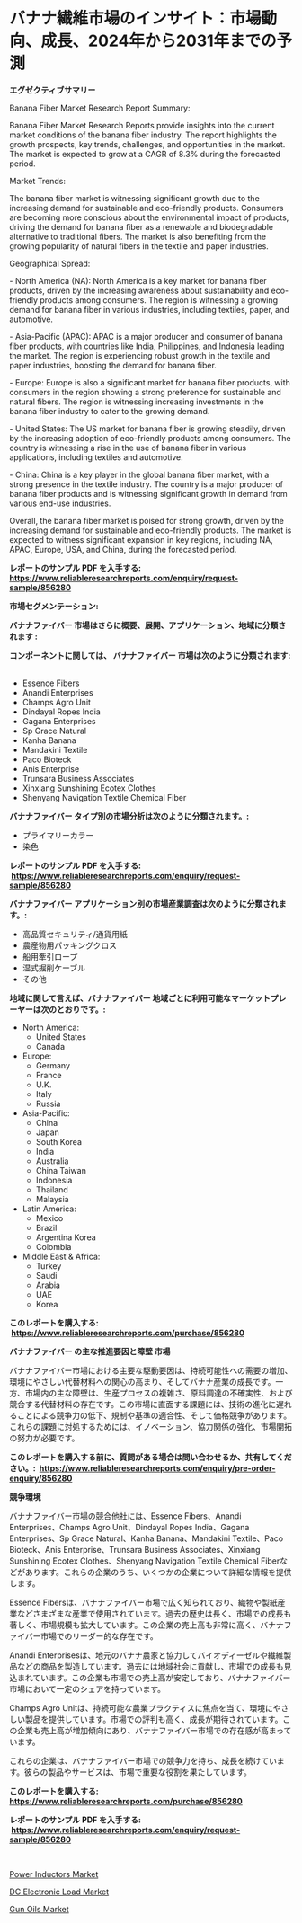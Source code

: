 <p><h1>バナナ繊維市場のインサイト：市場動向、成長、2024年から2031年までの予測</h1></p><p><strong>エグゼクティブサマリー</strong></p>
<p><p>Banana Fiber Market Research Report Summary:</p><p>Banana Fiber Market Research Reports provide insights into the current market conditions of the banana fiber industry. The report highlights the growth prospects, key trends, challenges, and opportunities in the market. The market is expected to grow at a CAGR of 8.3% during the forecasted period.</p><p>Market Trends:</p><p>The banana fiber market is witnessing significant growth due to the increasing demand for sustainable and eco-friendly products. Consumers are becoming more conscious about the environmental impact of products, driving the demand for banana fiber as a renewable and biodegradable alternative to traditional fibers. The market is also benefiting from the growing popularity of natural fibers in the textile and paper industries.</p><p>Geographical Spread:</p><p>- North America (NA): North America is a key market for banana fiber products, driven by the increasing awareness about sustainability and eco-friendly products among consumers. The region is witnessing a growing demand for banana fiber in various industries, including textiles, paper, and automotive.</p><p>- Asia-Pacific (APAC): APAC is a major producer and consumer of banana fiber products, with countries like India, Philippines, and Indonesia leading the market. The region is experiencing robust growth in the textile and paper industries, boosting the demand for banana fiber.</p><p>- Europe: Europe is also a significant market for banana fiber products, with consumers in the region showing a strong preference for sustainable and natural fibers. The region is witnessing increasing investments in the banana fiber industry to cater to the growing demand.</p><p>- United States: The US market for banana fiber is growing steadily, driven by the increasing adoption of eco-friendly products among consumers. The country is witnessing a rise in the use of banana fiber in various applications, including textiles and automotive.</p><p>- China: China is a key player in the global banana fiber market, with a strong presence in the textile industry. The country is a major producer of banana fiber products and is witnessing significant growth in demand from various end-use industries.</p><p>Overall, the banana fiber market is poised for strong growth, driven by the increasing demand for sustainable and eco-friendly products. The market is expected to witness significant expansion in key regions, including NA, APAC, Europe, USA, and China, during the forecasted period.</p></p>
<p><strong>レポートのサンプル PDF を入手する: <a href="https://www.reliableresearchreports.com/enquiry/request-sample/856280">https://www.reliableresearchreports.com/enquiry/request-sample/856280</a></strong></p>
<p><strong>市場セグメンテーション:</strong></p>
<p><strong> バナナファイバー 市場はさらに概要、展開、アプリケーション、地域に分類されます :</strong></p>
<p><strong>コンポーネントに関しては、 バナナファイバー 市場は次のように分類されます: &nbsp;</strong></p>
<p><ul><li>Essence Fibers</li><li>Anandi Enterprises</li><li>Champs Agro Unit</li><li>Dindayal Ropes India</li><li>Gagana Enterprises</li><li>Sp Grace Natural</li><li>Kanha Banana</li><li>Mandakini Textile</li><li>Paco Bioteck</li><li>Anis Enterprise</li><li>Trunsara Business Associates</li><li>Xinxiang Sunshining Ecotex Clothes</li><li>Shenyang Navigation Textile Chemical Fiber</li></ul></p>
<p><strong> バナナファイバー タイプ別の市場分析は次のように分類されます。:</strong></p>
<p><ul><li>プライマリーカラー</li><li>染色</li></ul></p>
<p><strong>レポートのサンプル PDF を入手する: &nbsp;<a href="https://www.reliableresearchreports.com/enquiry/request-sample/856280">https://www.reliableresearchreports.com/enquiry/request-sample/856280</a></strong></p>
<p><strong> バナナファイバー アプリケーション別の市場産業調査は次のように分類されます。:</strong></p>
<p><ul><li>高品質セキュリティ/通貨用紙</li><li>農産物用パッキングクロス</li><li>船用牽引ロープ</li><li>湿式掘削ケーブル</li><li>その他</li></ul></p>
<p><strong>地域に関して言えば、バナナファイバー 地域ごとに利用可能なマーケットプレーヤーは次のとおりです。:</strong></p>
<p><ul>
    <li>
        North America:
        <ul>
            <li>United States</li>
            <li>Canada</li>
        </ul>
    </li>
    <li>
        Europe:
        <ul>
            <li>Germany</li>
            <li>France</li>
            <li>U.K.</li>
            <li>Italy</li>
            <li>Russia</li>
        </ul>
    </li>
    <li>
        Asia-Pacific:
        <ul>
            <li>China</li>
            <li>Japan</li>
            <li>South Korea</li>
            <li>India</li>
            <li>Australia</li>
            <li>China Taiwan</li>
            <li>Indonesia</li>
            <li>Thailand</li>
            <li>Malaysia</li>
        </ul>
    </li>
    <li>
        Latin America:
        <ul>
            <li>Mexico</li>
            <li>Brazil</li>
            <li>Argentina Korea</li>
            <li>Colombia</li>
        </ul>
    </li>
    <li>
        Middle East & Africa:
        <ul>
            <li>Turkey</li>
            <li>Saudi</li>
            <li>Arabia</li>
            <li>UAE</li>
            <li>Korea</li>
        </ul>
    </li>
    </ul></p>
<p><strong>このレポートを購入する: &nbsp;<a href="https://www.reliableresearchreports.com/purchase/856280">https://www.reliableresearchreports.com/purchase/856280</a></strong></p>
<p><strong>バナナファイバー の主な推進要因と障壁 市場</strong></p>
<p><p>バナナファイバー市場における主要な駆動要因は、持続可能性への需要の増加、環境にやさしい代替材料への関心の高まり、そしてバナナ産業の成長です。一方、市場内の主な障壁は、生産プロセスの複雑さ、原料調達の不確実性、および競合する代替材料の存在です。この市場に直面する課題には、技術の進化に遅れることによる競争力の低下、規制や基準の適合性、そして価格競争があります。これらの課題に対処するためには、イノベーション、協力関係の強化、市場開拓の努力が必要です。</p></p>
<p><strong>このレポートを購入する前に、質問がある場合は問い合わせるか、共有してください。:&nbsp; <a href="https://www.reliableresearchreports.com/enquiry/pre-order-enquiry/856280">https://www.reliableresearchreports.com/enquiry/pre-order-enquiry/856280</a></strong></p>
<p><strong>競争環境</strong></p>
<p><p>バナナファイバー市場の競合他社には、Essence Fibers、Anandi Enterprises、Champs Agro Unit、Dindayal Ropes India、Gagana Enterprises、Sp Grace Natural、Kanha Banana、Mandakini Textile、Paco Bioteck、Anis Enterprise、Trunsara Business Associates、Xinxiang Sunshining Ecotex Clothes、Shenyang Navigation Textile Chemical Fiberなどがあります。これらの企業のうち、いくつかの企業について詳細な情報を提供します。</p><p>Essence Fibersは、バナナファイバー市場で広く知られており、織物や製紙産業などさまざまな産業で使用されています。過去の歴史は長く、市場での成長も著しく、市場規模も拡大しています。この企業の売上高も非常に高く、バナナファイバー市場でのリーダー的な存在です。</p><p>Anandi Enterprisesは、地元のバナナ農家と協力してバイオディーゼルや繊維製品などの商品を製造しています。過去には地域社会に貢献し、市場での成長も見込まれています。この企業も市場での売上高が安定しており、バナナファイバー市場において一定のシェアを持っています。</p><p>Champs Agro Unitは、持続可能な農業プラクティスに焦点を当て、環境にやさしい製品を提供しています。市場での評判も高く、成長が期待されています。この企業も売上高が増加傾向にあり、バナナファイバー市場での存在感が高まっています。</p><p>これらの企業は、バナナファイバー市場での競争力を持ち、成長を続けています。彼らの製品やサービスは、市場で重要な役割を果たしています。</p></p>
<p><strong>このレポートを購入する: &nbsp; <a href="https://www.reliableresearchreports.com/purchase/856280">https://www.reliableresearchreports.com/purchase/856280</a></strong></p>
<p><strong>レポートのサンプル PDF を入手する: &nbsp;<a href="https://www.reliableresearchreports.com/enquiry/request-sample/856280">https://www.reliableresearchreports.com/enquiry/request-sample/856280</a></strong><strong></strong></p>
<p>&nbsp;</p>
<p><p><a href="https://github.com/arionmp/Market-Research-Report-List-2/blob/main/power-inductors-market.md">Power Inductors Market</a></p><p><a href="https://github.com/markusgodoy/Market-Research-Report-List-2/blob/main/dc-electronic-load-market.md">DC Electronic Load Market</a></p><p><a href="https://butternut-bug-553.notion.site/Gun-Oils-Market-Furnish-Information-about-Market-Size-Market-Share-Market-Dynamics-and-Projection-47c4e3a238a147a7976f3a383b056869">Gun Oils Market</a></p></p>